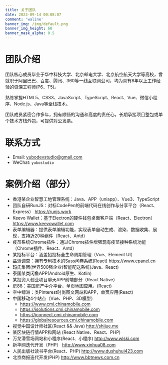 ```yaml
---
title: 关于团队
date: 2023-09-14 00:08:07
comment: 'waline'
banner_img: /img/default.png
banner_img_height: 60
banner_mask_alpha: 0.5
---
```


<div class="markdown-body">

# 团队介绍

团队核心成员毕业于华中科技大学、北京邮电大学、北京航空航天大学等高校，曾就职于阿里巴巴、百度、腾讯、360等一线互联网公司，均为具有8年以上工作经验的资深工程师(P6、T5)。

熟练掌握HTML5、CSS3、JavaScript、TypeScript、React、Vue、微信小程序、Node.js、Java等全栈技术。

团队成员紧密合作多年，拥有顺畅的沟通和高度的责任心，长期承接项目整包或单个技术方栈外包，可提供对公发票。

# 联系方式

- Email: [yubodevstudio@gmail.com](mailto:yubodevstudio@gmail.com)
- WeChat:  `yubostudio`

# 案例介绍（部分）

- 香港某企业智慧工地管理系统：Java、APP（uniapp）、Vue3、TypeScript
- 团队自研RunJS：对标CodePen的前端代码在线创作与分享平台（React、Express） https://runjs.work
- Keevo Wallet：基于Electron的硬件钱包桌面客户端（React、Electron） https://www.keevowallet.com
- 表单编辑器：提供表单编辑功能，实现表单自动生成、渲染、数据收集、展现，支持近20种组件（React、Antd）
- 疫苗系统Chrome插件：通过Chrome插件增强现有疫苗接种系统功能（Chrome插件、React、Antd）
- 某招标平台：涵盖招投标全生命周期管理（Vue、Element UI）
- 益派调查：拥有专利技术的Sass问卷系统(React) https://www.epanel.cn
- 玛氏集团(世界500强企业)智能配送系统(Java、React)
- 泰国某类闲鱼APP(Android原生、Kotlin)
- 某投资人创业项目聊天APP前端部分（React Native）
- 房88：美国房产中介平台，单页地图应用。(React)
- 空中绿洲：类Pinterest时尚图文网站和APP，单页应用(React)
- 中国移动4个站点（Vue、PHP、3D模型）
    - https://www.cmi.chinamobile.com
    - https://isolutions.cmi.chinamobile.com
    - https://iconnect.cmi.chinamobile.com
    - https://globalresources.cmi.chinamobile.com
- 视觉中国设计师社区(React && Java) http://shijue.me
- 某区块链行情APP和网站 (React Native、React、PHP)
- 万龙滑雪场网站和小程序(React、小程序) http://www.wlski.com
- 新华网迭代开发（PHP） http://www.xinhua08.com
- 人民出版社读书平台(React、PHP) http://www.dushuhui423.com
- 北京商报迭代开发(PHP) http://www.bbtnews.com.cn



</div/>
